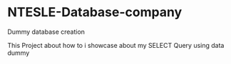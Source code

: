 # NTESLE-Database-company
Dummy database creation

This Project about how to i showcase about my SELECT Query using data dummy
